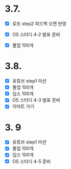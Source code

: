 # 3.7.

- [x] 로또 step2 피드백 오면 반영
- [x] OS 스터디 4-2 발표 준비
- [x] 풀업 100개



# 3.8.

- [x] 유튜브 step1 미션
- [x] 풀업 100개
- [x] 딥스 100개
- [x] OS 스터디 4-3 발표 준비
- [x] 이마트 가기

# 3. 9

- [x] 유튜브 step1 미션
- [x] 풀업 100개
- [x] 딥스 100개
- [x] OS 스터디 4-5 준비
